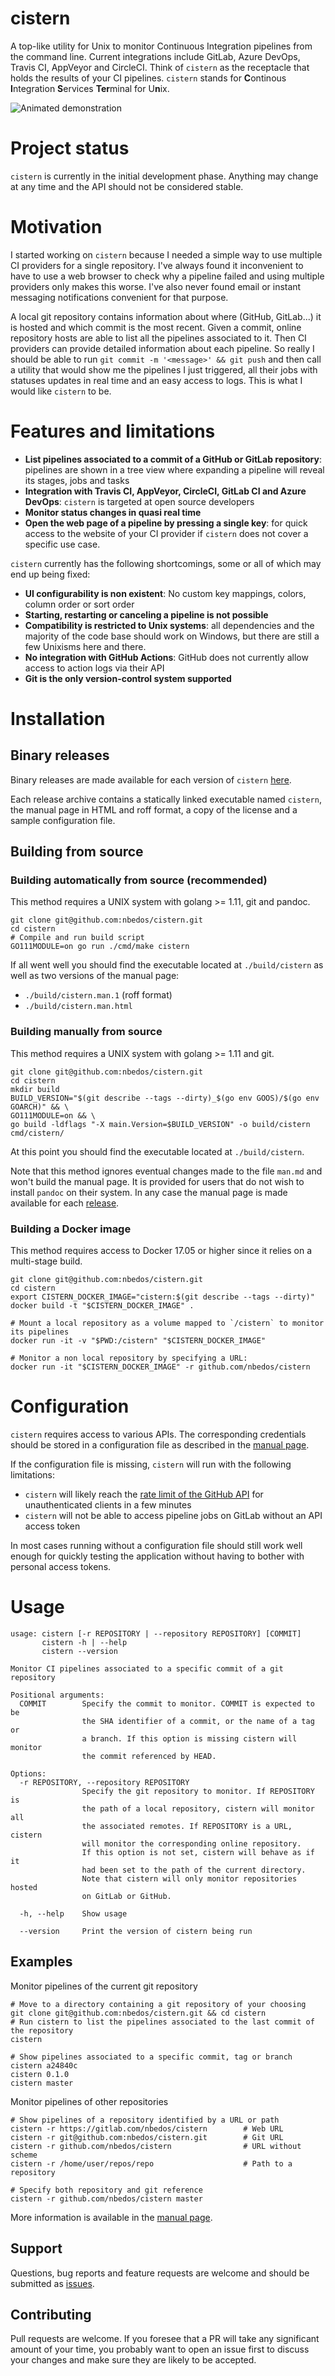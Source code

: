# cistern
A top-like utility for Unix to monitor Continuous Integration pipelines from
the command line. Current integrations include GitLab, Azure DevOps, Travis CI,
AppVeyor and CircleCI. Think of `cistern` as the receptacle that holds the
results of your CI pipelines.  `cistern` stands for **C**ontinous
**I**ntegration **S**ervices **Ter**minal for U**n**ix.

![Animated demonstration](demo.svg)

# Project status
`cistern` is currently in the initial development phase. Anything may change at any time and the API
should not be considered stable.

# Motivation
I started working on `cistern` because I needed a simple way to use multiple CI providers for a single
repository. I've always found it inconvenient to have to use a web browser to check why a pipeline
failed and using multiple providers only makes this worse. I've also never found email or instant
messaging notifications convenient for that purpose.

A local git repository contains information about where (GitHub, GitLab...) it is hosted
 and which commit is the most recent. Given a commit, online repository hosts are able to list
all the pipelines associated to it. Then CI providers can provide detailed information about each
pipeline. So really I should be able to run `git commit -m '<message>' && git push` and then call a
utility that would show me the pipelines I just triggered, all their jobs with statuses updates in
real time and an easy access to logs. This is what I would like `cistern` to be.

# Features and limitations
* **List pipelines associated to a commit of a GitHub or GitLab repository**: pipelines are shown in
a tree view where expanding a pipeline will reveal its stages, jobs and tasks 
* **Integration with Travis CI, AppVeyor, CircleCI, GitLab CI and Azure DevOps**: `cistern` is
targeted at open source developers
* **Monitor status changes in quasi real time**
* **Open the web page of a pipeline by pressing a single key**: for quick access to the website of
your CI provider if `cistern` does not cover a specific use case.


`cistern` currently has the following shortcomings, some or all of which may end up being fixed:
* **UI configurability is non existent**: No custom key mappings, colors, column order or sort order
* **Starting, restarting or canceling a pipeline is not possible**
* **Compatibility is restricted to Unix systems**: all dependencies and the majority of the code base
should work on Windows, but there are still a few Unixisms here and there.
* **No integration with GitHub Actions**: GitHub does not currently allow access to action logs
via their API
* **Git is the only version-control system supported**

# Installation
## Binary releases
Binary releases are made available for each version of `cistern` 
[here](https://github.com/nbedos/cistern/releases).

Each release archive contains a statically linked executable named `cistern`, the manual page
in HTML and roff format, a copy of the license and a sample configuration file.

## Building from source
### Building automatically from source (recommended)
This method requires a UNIX system with golang >= 1.11, git and pandoc.
```shell
git clone git@github.com:nbedos/cistern.git
cd cistern
# Compile and run build script
GO111MODULE=on go run ./cmd/make cistern
```

If all went well you should find the executable located at `./build/cistern` as well as two versions
of the manual page:
* `./build/cistern.man.1` (roff format)
* `./build/cistern.man.html`

### Building manually from source
This method requires a UNIX system with golang >= 1.11 and git.
```shell
git clone git@github.com:nbedos/cistern.git
cd cistern
mkdir build
BUILD_VERSION="$(git describe --tags --dirty)_$(go env GOOS)/$(go env GOARCH)" && \
GO111MODULE=on && \
go build -ldflags "-X main.Version=$BUILD_VERSION" -o build/cistern cmd/cistern/
```

At this point you should find the executable located at `./build/cistern`.

Note that this method ignores eventual changes made to the file `man.md` and won't build the manual
page. It is provided for users that do not wish to install `pandoc` on their system. In any case
the manual page is made available for each [release](https://github.com/nbedos/cistern/releases). 

### Building a Docker image
This method requires access to Docker 17.05 or higher since it relies on a multi-stage build.
```shell
git clone git@github.com:nbedos/cistern.git
cd cistern
export CISTERN_DOCKER_IMAGE="cistern:$(git describe --tags --dirty)"
docker build -t "$CISTERN_DOCKER_IMAGE" .

# Mount a local repository as a volume mapped to `/cistern` to monitor its pipelines 
docker run -it -v "$PWD:/cistern" "$CISTERN_DOCKER_IMAGE"

# Monitor a non local repository by specifying a URL:
docker run -it "$CISTERN_DOCKER_IMAGE" -r github.com/nbedos/cistern
```

# Configuration
`cistern` requires access to various APIs. The corresponding credentials should be stored in a
configuration file as described in the [manual page](https://nbedos.github.io/cistern/cistern.man).

If the configuration file is missing, `cistern` will run with the following limitations:
* `cistern` will likely reach the [rate limit of the GitHub API](https://developer.github.com/v3/#rate-limiting)
for unauthenticated clients in a few minutes
* `cistern` will not be able to access pipeline jobs on GitLab without an API access token
    
In most cases running without a configuration file should still work well enough for quickly
testing the application without having to bother with personal access tokens.

# Usage
```
usage: cistern [-r REPOSITORY | --repository REPOSITORY] [COMMIT]
       cistern -h | --help
       cistern --version

Monitor CI pipelines associated to a specific commit of a git repository

Positional arguments:
  COMMIT        Specify the commit to monitor. COMMIT is expected to be
                the SHA identifier of a commit, or the name of a tag or
                a branch. If this option is missing cistern will monitor
                the commit referenced by HEAD.

Options:
  -r REPOSITORY, --repository REPOSITORY
                Specify the git repository to monitor. If REPOSITORY is
                the path of a local repository, cistern will monitor all
                the associated remotes. If REPOSITORY is a URL, cistern
                will monitor the corresponding online repository.
                If this option is not set, cistern will behave as if it
                had been set to the path of the current directory.
                Note that cistern will only monitor repositories hosted
                on GitLab or GitHub.

  -h, --help    Show usage

  --version     Print the version of cistern being run
```

## Examples
Monitor pipelines of the current git repository
```shell
# Move to a directory containing a git repository of your choosing
git clone git@github.com:nbedos/cistern.git && cd cistern
# Run cistern to list the pipelines associated to the last commit of the repository 
cistern

# Show pipelines associated to a specific commit, tag or branch
cistern a24840c
cistern 0.1.0
cistern master
```

Monitor pipelines of other repositories
```shell
# Show pipelines of a repository identified by a URL or path
cistern -r https://gitlab.com/nbedos/cistern        # Web URL
cistern -r git@github.com:nbedos/cistern.git        # Git URL
cistern -r github.com/nbedos/cistern                # URL without scheme
cistern -r /home/user/repos/repo                    # Path to a repository

# Specify both repository and git reference
cistern -r github.com/nbedos/cistern master
```

More information is available in the [manual page](https://nbedos.github.io/cistern/cistern.man).


## Support
Questions, bug reports and feature requests are welcome and should be submitted as
[issues](https://github.com/nbedos/cistern/issues).

## Contributing
Pull requests are welcome. If you foresee that a PR will take any significant amount of your time,
you probably want to open an issue first to discuss your changes and make sure they are
likely to be accepted.
